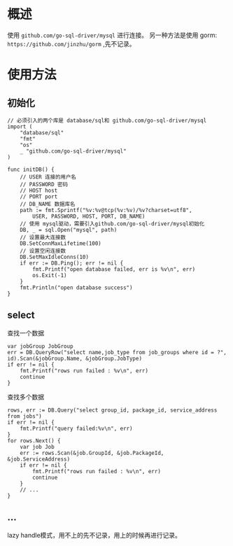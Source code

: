 概述
====

使用 `github.com/go-sql-driver/mysql` 进行连接。 另一种方法是使用 gorm:
`https://github.com/jinzhu/gorm` ,先不记录。

使用方法
========

初始化
------

``` {.go}
// 必须引入的两个库是 database/sql和 github.com/go-sql-driver/mysql
import (
    "database/sql"
    "fmt"
    "os"
    _ "github.com/go-sql-driver/mysql"
)

func initDB() {
    // USER 连接的用户名
    // PASSWORD 密码
    // HOST host
    // PORT port
    // DB_NAME 数据库名
    path := fmt.Sprintf("%v:%v@tcp(%v:%v)/%v?charset=utf8",
        USER, PASSWORD, HOST, PORT, DB_NAME)
    // 使用 mysql驱动，需要引入github.com/go-sql-driver/mysql初始化
    DB, _ = sql.Open("mysql", path)
    // 设置最大连接数
    DB.SetConnMaxLifetime(100)
    // 设置空闲连接数
    DB.SetMaxIdleConns(10)
    if err := DB.Ping(); err != nil {
        fmt.Printf("open database failed, err is %v\n", err)
        os.Exit(-1)
    }
    fmt.Println("open database success")
}
```

select
------

查找一个数据

``` {.go}
var jobGroup JobGroup
err = DB.QueryRow("select name,job_type from job_groups where id = ?", id).Scan(&jobGroup.Name, &jobGroup.JobType)
if err != nil {
    fmt.Printf("rows run failed : %v\n", err)
    continue
}
```

查找多个数据

``` {.go}
rows, err := DB.Query("select group_id, package_id, service_address from jobs")
if err != nil {
    fmt.Printf("query failed:%v\n", err)
}
for rows.Next() {
    var job Job
    err := rows.Scan(&job.GroupId, &job.PackageId, &job.ServiceAddress)
    if err != nil {
        fmt.Printf("rows run failed : %v\n", err)
        continue
    }
    // ...
}
```

...
---

lazy handle模式，用不上的先不记录，用上的时候再进行记录。
